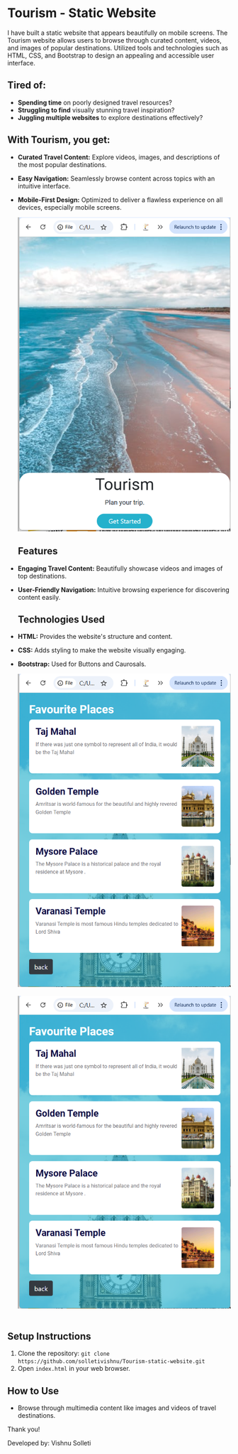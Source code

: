 # Tourism - Static Website

I have built a static website that appears beautifully on mobile screens. The Tourism website allows users to browse through curated content, videos, and images of popular destinations. Utilized tools and technologies such as HTML, CSS, and Bootstrap to design an appealing and accessible user interface.

## Tired of:

- **Spending time** on poorly designed travel resources?
- **Struggling to find** visually stunning travel inspiration?
- **Juggling multiple websites** to explore destinations effectively?

## With **Tourism**, you get:

- **Curated Travel Content:** Explore videos, images, and descriptions of the most popular destinations.
- **Easy Navigation:** Seamlessly browse content across topics with an intuitive interface.
- **Mobile-First Design:** Optimized to deliver a flawless experience on all devices, especially mobile screens.




  ![Screenshot front page](https://github.com/solletivishnu/Tourism-static-website/blob/main/Screenshot%20(131).png) <br>

  ## Features

- **Engaging Travel Content:** Beautifully showcase videos and images of top destinations.
- **User-Friendly Navigation:** Intuitive browsing experience for discovering content easily.


  ## Technologies Used

- **HTML:** Provides the website's structure and content.
- **CSS:** Adds styling to make the website visually engaging.
- **Bootstrap:** Used for Buttons and Caurosals.


  ![Screenshot favourite places](https://github.com/solletivishnu/Tourism-static-website/blob/main/Screenshot%20(132).png) <br><br>
  ![Screenshot favourite places](https://github.com/solletivishnu/Tourism-static-website/blob/main/Screenshot%20(132).png) <br><br>

## Setup Instructions

1. Clone the repository: `git clone https://github.com/solletivishnu/Tourism-static-website.git`
2. Open `index.html` in your web browser.

## How to Use

- Browse through multimedia content like images and videos of travel destinations.

Thank you!

Developed by: Vishnu Solleti



